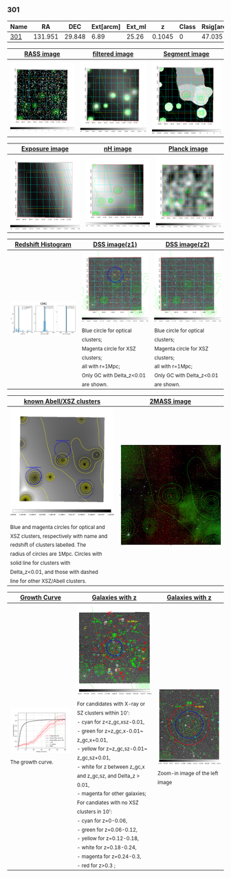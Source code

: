 <div STYLE="page-break-after: always;"></div>

### 301

|Name          |RA          |DEC      | Ext[arcm] | Ext_ml | z    | Class| Rsig[arcmin] | CRsig[c/s] | CR500[c/s] | R500[Mpc] |L500[erg/s]|F500[erg/s/cm^2]| M500[Msun]|Tx[keV]|beta|GC(XSZ,Delta_z<0.01)| GC(OPT,Delta_z<0.01)|GC|alias|
|--------------|------------|------------|---|---|-----------|--------|------|------|----|----|----|----|----|----|----|----|----|----|---|
|[301](script/301.md)     | 131.951       | 29.848       | 6.89    | 25.26   | 0.1045 | 0   | 47.035 |1.033 |0.917 |1.257 |4.917e+44 |1.766e-11 |6.251e+14 |6.856 |0.340 |-, |-, |-, |t341|

|[RASS image](../image/301/301_img.pdf)|[filtered image](../image/301/301_fil.pdf)|[Segment image](../image/301/301_seg.pdf)|
|-------------------|--------------------|-------------------|
| <img src="../image/301/301_img.png" width="300">  | <img src="../image/301/301_fil.png" width="300">   | <img src="../image/301/301_seg.png" width="300">  |

|[Exposure image](../image/301/301_mex.pdf)| [nH image](../image/301/301_nh.pdf)| [Planck image](../image/301/301_p.pdf)|
|-------------------|--------------------|-------------------|
|<img src="../image/301/301_mex.png" width="300">   | <img src="../image/301/301_nh.png" width="300">    | <img src="../image/301/301_p.png" width="300"> |

|[Redshift Histogram](../image/301/301_zg.pdf) | [DSS image(z1)](../image/301/301_dss_z1.pdf)      |  [DSS image(z2)](../image/301/301_dss_z2.pdf)    |
|-------------------|--------------------|-------------------|
|<img src="../image/301/301_zg.png" width="300"> |<img src="../image/301/301_dss_z1.png" width="300"> <sub><br>Blue circle for optical clusters; <br>Magenta circle for XSZ clusters; <br>all with r=1Mpc; <br>Only GC with Delta_z<0.01 are shown. </sub>| <img src="../image/301/301_dss_z2.png" width="300"><sub><br>Blue circle for optical clusters; <br>Magenta circle for XSZ clusters; <br>all with r=1Mpc; <br>Only GC with Delta_z<0.01 are shown. </sub> |

|[known Abell/XSZ clusters](../image/301/301_m.pdf) | [2MASS image](../image/301/301_2mass.pdf)      |
|-------------------|-------------------|
|<img src=../image/301/301_m.png width="300"> <sub><br>Blue and magenta circles for optical and <br>XSZ clusters, respectively with name and <br>redshift of clusters labelled. The <br>radius of circles are 1Mpc. Circles with <br>solid line for clusters with <br>Delta_z<0.01, and those with dashed <br>line for other XSZ/Abell clusters.        </sub>|<img src="../image/301/301_2mass.png" width="300">  |

|[Growth Curve](../image/301/301_gca_all.png) |[Galaxies with z](../image/301/301_opt_ned.pdf) |[Galaxies with z](../image/301/301_opt_ned_zoom.pdf) |
|-------------------|-------------------|-------------------|
| <img src="../image/301/301_gca_all.png" width="300"> <sub><br>The growth curve.</sub>| <img src=../image/301/301_opt_ned.png width="300"> <br><sub> For candidates with X-ray or SZ clusters within 10': <br> - cyan for z<z_gc,xsz-0.01, <br> - green for z=z_gc,x-0.01~ z_gc,x+0.01, <br> - yellow for z=z_gc,sz-0.01~ z_gc,sz+0.01, <br> - white for z between z_gc,x and z_gc,sz, and Delta_z > 0.01, <br> - magenta for other galaxies; <br>For candiates with no XSZ clusters in 10': <br> - cyan for z=0-0.06, <br> - green for z=0.06-0.12, <br> - yellow for z=0.12-0.18, <br> - white for z=0.18-0.24, <br> - magenta for z=0.24-0.3, <br> - red for z>0.3 ;  </sub>|<img src=../image/301/301_opt_ned_zoom.png width="300">  <br><sub> Zoom-in image of the left image</sub>|





